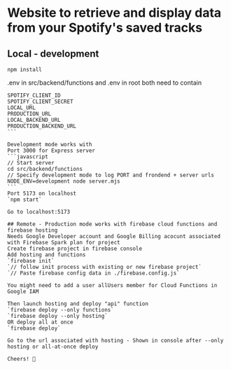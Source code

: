# Website to retrieve and display data from your Spotify's saved tracks
## Local - development
`npm install`

.env in src/backend/functions and .env in root both need to contain
````
SPOTIFY_CLIENT_ID
SPOTIFY_CLIENT_SECRET
LOCAL_URL
PRODUCTION_URL
LOCAL_BACKEND_URL
PRODUCTION_BACKEND_URL
```

Development mode works with 
Port 3000 for Express server
```javascript
// Start server
cd src/backend/functions
// Specify development mode to log PORT and frondend + server urls
NODE_ENV=development node server.mjs
```
Port 5173 on localhost
`npm start`

Go to localhost:5173

## Remote - Production mode works with firebase cloud functions and firebase hosting
Needs Google Developer account and Google Billing acocunt associated with Firebase Spark plan for project
Create firebase project in firebase console
Add hosting and functions
`firebase init`
`// follow init process with existing or new firebase project`
`// Paste firebase config data in ./firebase.config.js`

You might need to add a user allUsers member for Cloud Functions in Google IAM

Then launch hosting and deploy "api" function
`firebase deploy --only functions`
`firebase deploy --only hosting`
OR deploy all at once
`firebase deploy`

Go to the url associated with hosting - Shown in console after --only hosting or all-at-once deploy

Cheers! 🎯
